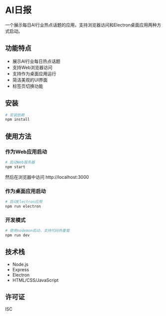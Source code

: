 # AI日报

一个展示每日AI行业热点话题的应用，支持浏览器访问和Electron桌面应用两种方式启动。

## 功能特点

- 展示AI行业每日热点话题
- 支持Web浏览器访问
- 支持作为桌面应用运行
- 简洁美观的UI界面
- 标签页切换功能

## 安装

```bash
# 安装依赖
npm install
```

## 使用方法

### 作为Web应用启动

```bash
# 启动Web服务器
npm start
```

然后在浏览器中访问 http://localhost:3000

### 作为桌面应用启动

```bash
# 启动Electron应用
npm run electron
```

### 开发模式

```bash
# 使用nodemon启动，支持代码热重载
npm run dev
```

## 技术栈

- Node.js
- Express
- Electron
- HTML/CSS/JavaScript

## 许可证

ISC